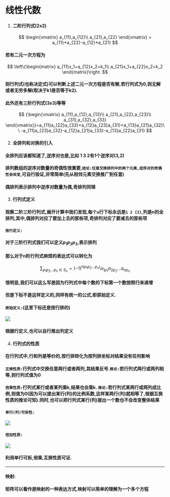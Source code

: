 # 线性代数

1. #### 二阶行列式(2x2)

$$
\begin{vmatrix}
a_{11},a_{12}\\
a_{21},a_{22}
\end{vmatrix}
= a_{11}*a_{22}-a_{12}*a_{21}
$$

#### 若有二元一次方程为

$$
\left\{\begin{matrix}
a_{11}x_1+a_{12}x_2=k_1\\
a_{21}x_1+a_{22}x_2=k_2
\end{matrix}\right.
$$

#### 则行列式(也称决定式)可以判断上述二元一次方程是否有解,若行列式为0,则无解或者无穷多解(取决于k1是否等于k2).

#### 此外还有三阶行列式(3x3)等等

$$
{\begin{vmatrix}
a_{11},a_{12},a_{13}\\
a_{21},a_{22},a_{23}\\
a_{31},a_{32},a_{33}
\end{vmatrix}}=a_{11}a_{22}a_{33}+a_{12}a_{23}a_{31}+a_{13}a_{21}a_{32}\\
-a_{11}a_{23}a_{32}-a_{12}a_{21}a_{33}-a_{13}a_{22}a_{31}
$$

2. #### 全排列和对换的引入

#### 全排列应该都知道了,逆序对也是,比如 1 3 2有1个逆序对(3,2)

#### 排列数组的逆序对数量的奇偶性很重要,`结论:任意交换排列中的两个元素,逆序对的奇偶性会改变`,可自行验证,非常简单(先从相邻元素交换推广到任意)

#### 偶排列表示排列中逆序对数量为偶,奇排列同理

3. #### 行列式定义

#### 观察二阶三阶行列式,展开计算中我们发现,每个`a`行下标永远是`1 2 {3}`,列是n的全排列,其中,偶排列对应了要加上去的那些项,奇排列对应了要减去的那些项

#### `按行定义:`

#### 对于三阶行列式我们可以定义$p_1p_2p_3$,表示排列

#### 那么对于n阶行列式麻烦的表达式可以转化为

$$
\sum_{p_1p_2\dots p_n\in S_n}=(-1)^{t(p_1p_2\dots p_n)}a_{1p_1}a_{2p_2}\dots a_{np_n}
$$

#### 很明显,我们可以这么写是因为行列式中每个数的下标第一个数按照行来递增

#### 但是下标不是这样定义的,同样有统一的公式,即原始定义.

#### `原始定义:`(这里下标还是按行排的)

![](C:\Users\kendas\Desktop\for_code_skill\基础算法\photos\math.png)

#### 根据行定义,也可以自行推出列定义

4. #### 行列式的性质

#### 在行列式中,行和列是等价的,按行排转化为按列排坐标对结果没有任何影响

#### `互换性质:`行列式中交换任意两行或者两列,其结果反号.`推论:`若行列式两行或两列相等,则行列式值为0

#### `倍乘性质:`行列式某行或者某列乘k,结果也会乘k. `推论:`若行列式某两行或两列成比例,则值为0(因为可以提出某行(列)的比例系数,这样某两行(列)就相等了,根据互换性质的推论可知).同时,也可以把行列式某行(列)提出一个数也不会改变整体结果

#### `单行(列)可拆性:`

![](C:\Users\kendas\Desktop\for_code_skill\基础算法\photos\线代.png)

#### `倍加性质:`

![](C:\Users\kendas\Desktop\for_code_skill\基础算法\photos\xd.png)

#### 利用单行可拆,倍乘,互换性质可证.

---------------

#### 映射:

#### 矩阵可以看作是映射的一种表达方式,映射可以简单的理解为一个多个方程
